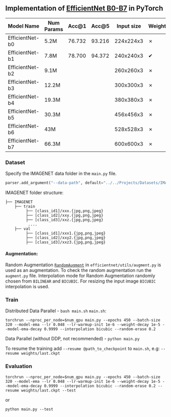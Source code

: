 ## Implementation of [EfficientNet B0-B7](https://arxiv.org/abs/1905.11946) in PyTorch


| Model Name      | Num Params | Acc@1  | Acc@5  | Input size | Weights |
|-----------------|------------|--------|--------|------------|---------|
| EfficientNet-b0 | 5.2M       | 76.732 | 93.216 | 224x224x3  | ✗       |
| EfficientNet-b1 | 7.8M       | 78.700 | 94.372 | 240x240x3  | ✔       |
| EfficientNet-b2 | 9.1M       |        |        | 260x260x3  | ✗       |
| EfficientNet-b3 | 12.2M      |        |        | 300x300x3  | ✗       |
| EfficientNet-b4 | 19.3M      |        |        | 380x380x3  | ✗       |
| EfficientNet-b5 | 30.3M      |        |        | 456x456x3  | ✗       |
| EfficientNet-b6 | 43M        |        |        | 528x528x3  | ✗       |
| EfficientNet-b7 | 66.3M      |        |        | 600x600x3  | ✗       |


### Dataset

Specify the IMAGENET data folder in the `main.py` file.

``` python
parser.add_argument("--data-path", default="../../Projects/Datasets/IMAGENET/", type=str, help="dataset path")
```

IMAGENET folder structure:

```
├── IMAGENET 
    ├── train
         ├── [class_id1]/xxx.{jpg,png,jpeg}
         ├── [class_id2]/xxy.{jpg,png,jpeg}
         ├── [class_id3]/xxz.{jpg,png,jpeg}
          ....
    ├── val
         ├── [class_id1]/xxx1.{jpg,png,jpeg}
         ├── [class_id2]/xxy2.{jpg,png,jpeg}
         ├── [class_id3]/xxz3.{jpg,png,jpeg}
```

#### Augmentation:

Random Augmentation [`RandomAugment`](efficientnet/utils/augment.py) in `efficientnet/utils/augment.py` is used as an
augmentation. To check the random augmentation run the `augment.py` file. Interpolation mode for Random Augmentation
randomly chosen from `BILINEAR` and `BICUBIC`. For resizing the input image `BICUBIC` interpolation is used.

### Train

Distributed Data Parallel - `bash main.sh`
`main.sh`:

```
torchrun --nproc_per_node=$num_gpu main.py --epochs 450 --batch-size 320 --model-ema --lr 0.048 --lr-warmup-init 1e-6 --weight-decay 1e-5 --model-ema-decay 0.9999 --interpolation bicubic --random-erase 0.2
```

Data Parallel (without DDP, not recommended) - `python main.py`

To resume the training add `--resume @path_to_checkpoint` to `main.sh`, e.g: `--resume weights/last.ckpt`

### Evaluation

```
torchrun --nproc_per_node=$num_gpu main.py --epochs 450 --batch-size 320 --model-ema --lr 0.048 --lr-warmup-init 1e-6 --weight-decay 1e-5 --model-ema-decay 0.9999 --interpolation bicubic --random-erase 0.2 --resume weights/last.ckpt --test
```
or
```
python main.py --test
```
